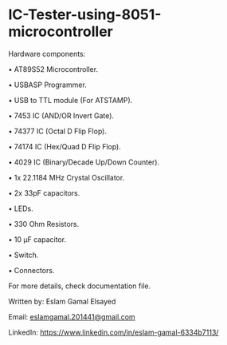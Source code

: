 # IC-Tester-using-8051-microcontroller

Hardware components:

  •	AT89S52 Microcontroller.
  
  •	USBASP Programmer.
  
  •	USB to TTL module (For ATSTAMP).
  
  •	7453 IC (AND/OR Invert Gate).
  
  •	74377 IC (Octal D Flip Flop).
  
  •	74174 IC (Hex/Quad D Flip Flop).
  
  •	4029 IC (Binary/Decade Up/Down Counter).
  
  •	1x 22.1184 MHz Crystal Oscillator.
  
  •	2x 33pF capacitors.
  
  •	LEDs.
  
  •	330 Ohm Resistors.
  
  •	10 µF capacitor.
  
  •	Switch.
  
  •	Connectors. 
  
For more details, check documentation file.

Written by: Eslam Gamal Elsayed 

Email: eslamgamal.201441@gmail.com

LinkedIn: https://www.linkedin.com/in/eslam-gamal-6334b7113/


  
